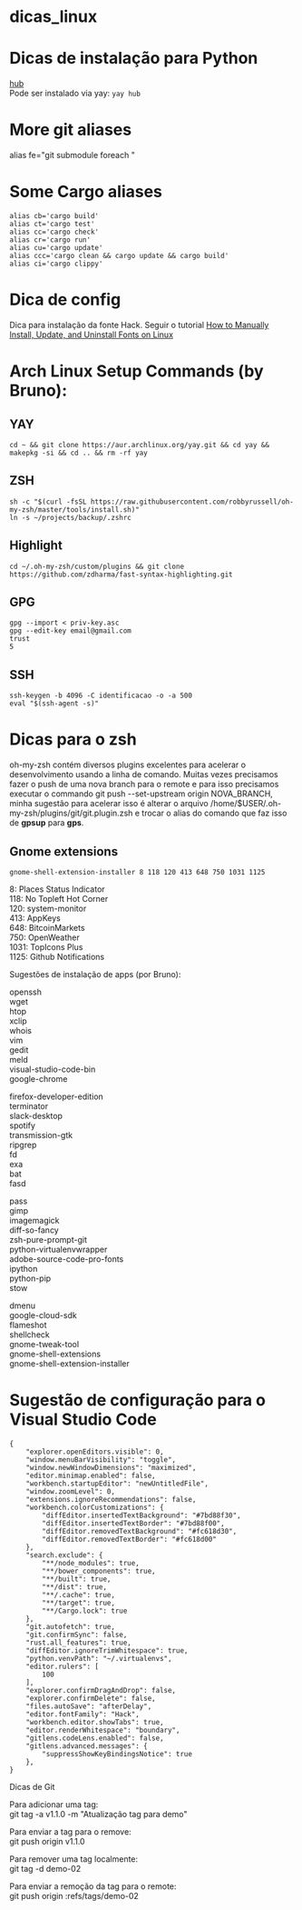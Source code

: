 # dicas_linux

# Dicas de instalação para Python

[hub](https://hub.github.com/)  
Pode ser instalado via yay: ```yay hub```


# More git aliases
alias fe="git submodule foreach "

# Some Cargo aliases
```
alias cb='cargo build'
alias ct='cargo test'
alias cc='cargo check'
alias cr='cargo run'
alias cu='cargo update'
alias ccc='cargo clean && cargo update && cargo build'
alias ci='cargo clippy'
```

# Dica de config


Dica para instalação da fonte Hack. Seguir o tutorial [How to Manually Install, Update, and Uninstall Fonts on Linux](https://medium.com/source-words/how-to-manually-install-update-and-uninstall-fonts-on-linux-a8d09a3853b0)

# Arch Linux Setup Commands (by Bruno):

## YAY

    cd ~ && git clone https://aur.archlinux.org/yay.git && cd yay && makepkg -si && cd .. && rm -rf yay

## ZSH

    sh -c "$(curl -fsSL https://raw.githubusercontent.com/robbyrussell/oh-my-zsh/master/tools/install.sh)"
    ln -s ~/projects/backup/.zshrc

## Highlight

    cd ~/.oh-my-zsh/custom/plugins && git clone https://github.com/zdharma/fast-syntax-highlighting.git

## GPG

    gpg --import < priv-key.asc
    gpg --edit-key email@gmail.com
    trust
    5

## SSH

    ssh-keygen -b 4096 -C identificacao -o -a 500
    eval "$(ssh-agent -s)"

# Dicas para o zsh

oh-my-zsh contém diversos plugins excelentes para acelerar o desenvolvimento usando a linha de comando. Muitas vezes precisamos fazer o push de uma nova branch para o remote e para isso precisamos executar o commando git push --set-upstream origin NOVA_BRANCH, minha sugestão para acelerar isso é alterar o arquivo /home/$USER/.oh-my-zsh/plugins/git/git.plugin.zsh e trocar o alias do comando que faz isso de **gpsup** para **gps**.

## Gnome extensions

    gnome-shell-extension-installer 8 118 120 413 648 750 1031 1125

8: Places Status Indicator  
118: No Topleft Hot Corner  
120: system-monitor  
413: AppKeys  
648: BitcoinMarkets  
750: OpenWeather  
1031: TopIcons Plus  
1125: Github Notifications  


Sugestões de instalação de apps (por Bruno):

openssh  
wget  
htop  
xclip  
whois  
vim  
gedit  
meld  
visual-studio-code-bin  
google-chrome  

firefox-developer-edition  
terminator  
slack-desktop  
spotify  
transmission-gtk  
ripgrep  
fd  
exa  
bat  
fasd  

pass  
gimp  
imagemagick  
diff-so-fancy  
zsh-pure-prompt-git  
python-virtualenvwrapper  
adobe-source-code-pro-fonts  
ipython  
python-pip  
stow  

dmenu  
google-cloud-sdk  
flameshot  
shellcheck  
gnome-tweak-tool  
gnome-shell-extensions  
gnome-shell-extension-installer  


# Sugestão de configuração para o Visual Studio Code

```
{
    "explorer.openEditors.visible": 0,
    "window.menuBarVisibility": "toggle",
    "window.newWindowDimensions": "maximized",
    "editor.minimap.enabled": false,
    "workbench.startupEditor": "newUntitledFile",
    "window.zoomLevel": 0,
    "extensions.ignoreRecommendations": false,
    "workbench.colorCustomizations": {
        "diffEditor.insertedTextBackground": "#7bd88f30",
        "diffEditor.insertedTextBorder": "#7bd88f00",
        "diffEditor.removedTextBackground": "#fc618d30",
        "diffEditor.removedTextBorder": "#fc618d00"
    },
    "search.exclude": {
        "**/node_modules": true,
        "**/bower_components": true,
        "**/built": true,
        "**/dist": true,
        "**/.cache": true,
        "**/target": true,
        "**/Cargo.lock": true
    },
    "git.autofetch": true,
    "git.confirmSync": false,
    "rust.all_features": true,
    "diffEditor.ignoreTrimWhitespace": true,
    "python.venvPath": "~/.virtualenvs",
    "editor.rulers": [
        100
    ],
    "explorer.confirmDragAndDrop": false,
    "explorer.confirmDelete": false,
    "files.autoSave": "afterDelay",
    "editor.fontFamily": "Hack",
    "workbench.editor.showTabs": true,
    "editor.renderWhitespace": "boundary",
    "gitlens.codeLens.enabled": false,
    "gitlens.advanced.messages": {
        "suppressShowKeyBindingsNotice": true
    },
}
```


Dicas de Git

Para adicionar uma tag:  
git tag -a v1.1.0 -m "Atualização tag para demo"

Para enviar a tag para o remove:  
git push origin v1.1.0

Para remover uma tag localmente:  
git tag -d demo-02

Para enviar a remoção da tag para o remote:  
git push origin :refs/tags/demo-02
